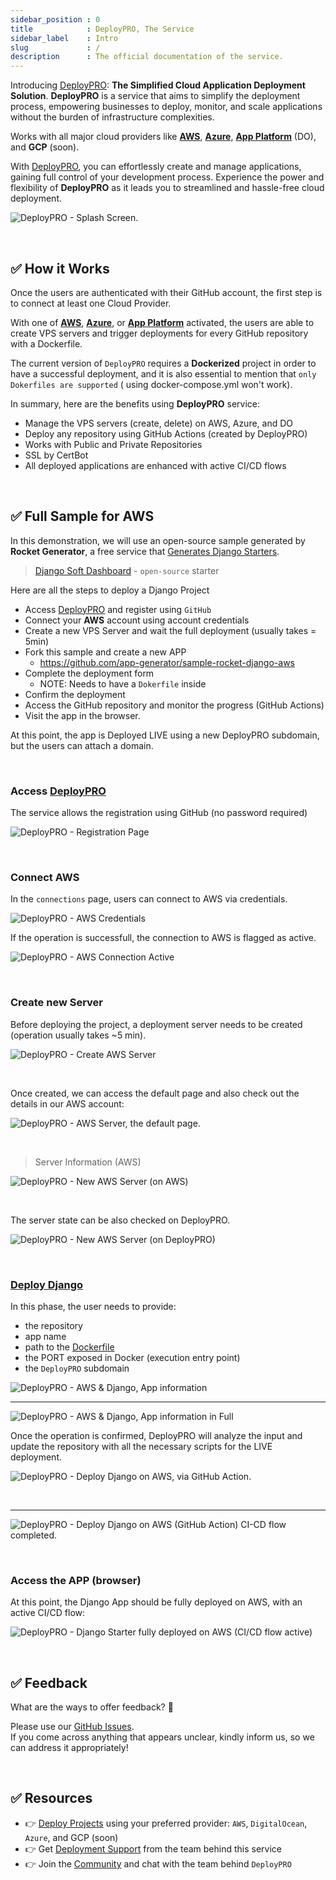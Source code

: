 ```yaml
---
sidebar_position : 0
title            : DeployPRO, The Service
sidebar_label    : Intro
slug             : /
description      : The official documentation of the service. 
---
```


<!-- GOOGLE Stuff -->
<head>
    <meta name="google-site-verification" content="VW84QZUx9lXlONq9YSMvPLpJyY0w-ZSutA89XdGT7xo" />
</head>

Introducing [DeployPRO](https://deploypro.dev/): **The Simplified Cloud Application Deployment Solution**. **DeployPRO** is a service that aims to simplify the deployment process, 
empowering businesses to deploy, monitor, and scale applications without the burden of infrastructure complexities. 

Works with all major cloud providers like **[AWS](aws/)**, **[Azure](azure/)**, **[App Platform](app-platform-do/)** (DO), and **GCP** (soon). 

With [DeployPRO](https://deploypro.dev/), you can effortlessly create and manage applications, gaining full control of your development process. 
Experience the power and flexibility of **DeployPRO** as it leads you to streamlined and hassle-free cloud deployment.

![DeployPRO - Splash Screen.](https://user-images.githubusercontent.com/51854817/263670372-9a969620-d92d-400b-81ca-bd80f3985bc5.jpg)

<br />

## ✅ How it Works 

Once the users are authenticated with their GitHub account, the first step is to connect at least one Cloud Provider. 

With one of **[AWS](aws/)**, **[Azure](azure/)**, or **[App Platform](app-platform-do/)** activated, the users are able to create VPS servers and trigger deployments for every GitHub repository with a Dockerfile. 

The current version of `DeployPRO` requires a **Dockerized** project in order to have a successful deployment, and it is also essential to mention that `only Dokerfiles are supported` ( using docker-compose.yml won't work).

In summary, here are the benefits using **DeployPRO** service:

- Manage the VPS servers (create, delete) on AWS, Azure, and DO
- Deploy any repository using GitHub Actions (created by DeployPRO)
- Works with Public and Private Repositories 
- SSL by CertBot 
- All deployed applications are enhanced with active CI/CD flows 

<br />

## ✅ Full Sample for AWS

In this demonstration, we will use an open-source sample generated by **Rocket Generator**, a free service that [Generates Django Starters](https://app-generator.dev/).

> [Django Soft Dashboard](https://github.com/app-generator/sample-rocket-django-aws) - `open-source` starter

Here are all the steps to deploy a Django Project   

- Access [DeployPRO](https://deploypro.dev/) and register using `GitHub`
- Connect your **AWS** account using account credentials 
- Create a new VPS Server and wait the full deployment (usually takes = 5min)
- Fork this sample and create a new APP
  - https://github.com/app-generator/sample-rocket-django-aws
- Complete the deployment form
  - NOTE: Needs to have a `Dokerfile` inside
- Confirm the deployment 
- Access the GitHub repository and monitor the progress (GitHub Actions)
- Visit the app in the browser. 

At this point, the app is Deployed LIVE using a new DeployPRO subdomain, but the users can attach a domain.  

<br />

### Access [DeployPRO](https://deploypro.dev/)

The service allows the registration using GitHub (no password required)

![DeployPRO - Registration Page](https://user-images.githubusercontent.com/51854817/263670395-cf095113-c0b1-44ab-91ef-1ca4fc871ead.jpg)
 
<br />

### Connect AWS 

In the `connections` page, users can connect to AWS via credentials. 

![DeployPRO - AWS Credentials](https://user-images.githubusercontent.com/51854817/263670354-2b1dd20b-4874-49f7-a97a-44f8703bb27d.jpg)

If the operation is successfull, the connection to AWS is flagged as active. 

![DeployPRO - AWS Connection Active](https://user-images.githubusercontent.com/51070104/263734577-6c32142f-0d88-4d52-8680-1bcc725c376b.png)

<br />

### Create new Server 

Before deploying the project, a deployment server needs to be created (operation usually takes ~5 min). 

![DeployPRO - Create AWS Server](https://user-images.githubusercontent.com/51854817/263670373-dd12a0da-48b9-4954-8440-3768bdd97083.jpg)

<br />

Once created, we can access the default page and also check out the details in our AWS account: 

![DeployPRO - AWS Server, the default page.](https://user-images.githubusercontent.com/51854817/263670388-5f9d2579-2112-4f12-afe8-e19017c9ee8b.jpg)

<br />

> Server Information (AWS) 

![DeployPRO - New AWS Server (on AWS)](https://user-images.githubusercontent.com/51854817/263670337-91e8bb53-59c3-4256-b25b-76b178c68f1c.jpg)

<br />

The server state can be also checked on DeployPRO. 

![DeployPRO - New AWS Server (on DeployPRO)](https://user-images.githubusercontent.com/51070104/264061233-a464745e-d89e-4cb5-b6c8-7f6e6dffc406.png)

<br />

### [Deploy Django](](https://github.com/app-generator/sample-rocket-django-aws))

In this phase, the user needs to provide:

- the repository 
- app name 
- path to the [Dockerfile](https://github.com/app-generator/sample-rocket-django-aws/blob/main/Dockerfile)
- the PORT exposed in Docker (execution entry point)
- the `DeployPRO` subdomain 

![DeployPRO - AWS & Django, App information](https://user-images.githubusercontent.com/51854817/263670396-d5a7f163-e637-4289-a7a2-2359825ef941.jpg)

---

![DeployPRO - AWS & Django, App information in Full](https://user-images.githubusercontent.com/51854817/263670408-e3494989-0e24-4acb-98ea-1b99ded04900.jpg)

Once the operation is confirmed, DeployPRO will analyze the input and update the repository with all the necessary scripts for the LIVE deployment. 

![DeployPRO - Deploy Django on AWS, via GitHub Action.](https://user-images.githubusercontent.com/51070104/263740098-12517c63-b809-4615-b8b1-b2d45f6fa6d9.png)

<br />

---

![DeployPRO - Deploy Django on AWS (GitHub Action) CI-CD flow completed.](https://user-images.githubusercontent.com/51070104/263740916-c63215b1-a476-4377-81f6-78da3e17de74.png)

<br />

### Access the APP (browser)

At this point, the Django App should be fully deployed on AWS, with an active CI/CD flow: 

![DeployPRO - Django Starter fully deployed on AWS (CI/CD flow active)](https://user-images.githubusercontent.com/51854817/263670401-214ac050-69c2-472d-96f4-b914dc464e6f.jpg)

<br />

## ✅ Feedback

What are the ways to offer feedback? 📝

Please use our [GitHub Issues](https://github.com/app-generator/deploypro/issues).  
If you come across anything that appears unclear, kindly inform us, so we can address it appropriately!

<br />

## ✅ Resources

- 👉 [Deploy Projects](https://deploypro.dev/) using your preferred provider: `AWS`, `DigitalOcean`, `Azure`, and GCP (soon)
- 👉 Get [Deployment Support](https://deploypro.dev/support/) from the team behind this service
- 👉 Join the [Community](https://discord.gg/qQhjQZhnur) and chat with the team behind `DeployPRO`
